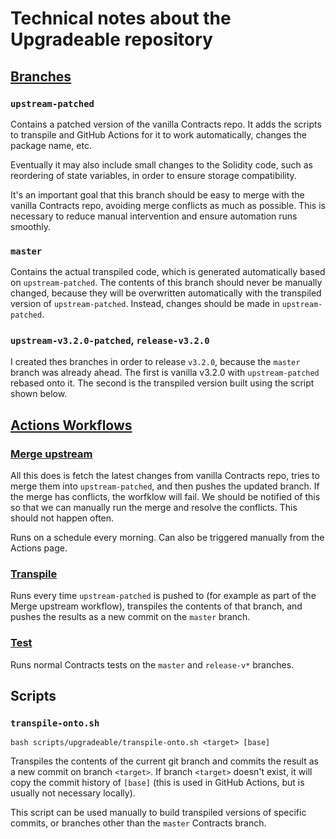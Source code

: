 # Technical notes about the Upgradeable repository

## [Branches](https://github.com/OpenZeppelin/openzeppelin-contracts-upgradeable/branches)

### `upstream-patched`

Contains a patched version of the vanilla Contracts repo. It adds the scripts to transpile and GitHub Actions for it to work automatically, changes the package name, etc.

Eventually it may also include small changes to the Solidity code, such as reordering of state variables, in order to ensure storage compatibility.

It's an important goal that this branch should be easy to merge with the vanilla Contracts repo, avoiding merge conflicts as much as possible. This is necessary to reduce manual intervention and ensure automation runs smoothly.

### `master`

Contains the actual transpiled code, which is generated automatically based on `upstream-patched`. The contents of this branch should never be manually changed, because they will be overwritten automatically with the transpiled version of `upstream-patched`. Instead, changes should be made in `upstream-patched`.

### `upstream-v3.2.0-patched`, `release-v3.2.0`

I created thes branches in order to release `v3.2.0`, because the `master` branch was already ahead. The first is vanilla v3.2.0 with `upstream-patched` rebased onto it. The second is the transpiled version built using the script shown below.

## [Actions Workflows](https://github.com/OpenZeppelin/openzeppelin-contracts-upgradeable/actions)

### [Merge upstream](/.github/workflows/merge-upstream.yml)

All this does is fetch the latest changes from vanilla Contracts repo, tries to merge them into `upstream-patched`, and then pushes the updated branch. If the merge has conflicts, the worfklow will fail. We should be notified of this so that we can manually run the merge and resolve the conflicts. This should not happen often.

Runs on a schedule every morning. Can also be triggered manually from the Actions page.

### [Transpile](/.github/workflows/transpile.yml)

Runs every time `upstream-patched` is pushed to (for example as part of the Merge upstream workflow), transpiles the contents of that branch, and pushes the results as a new commit on the `master` branch.

### [Test](/.github/workflows/test.yml)

Runs normal Contracts tests on the `master` and `release-v*` branches.

## Scripts

### `transpile-onto.sh`

```
bash scripts/upgradeable/transpile-onto.sh <target> [base]
```

Transpiles the contents of the current git branch and commits the result as a new commit on branch `<target>`. If branch `<target>` doesn't exist, it will copy the commit history of `[base]` (this is used in GitHub Actions, but is usually not necessary locally).

This script can be used manually to build transpiled versions of specific commits, or branches other than the `master` Contracts branch.
